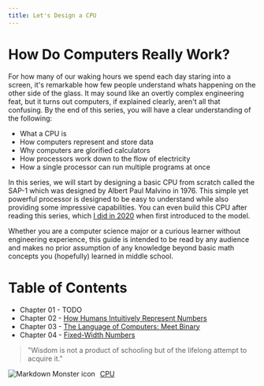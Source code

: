 ```yaml
---
title: Let's Design a CPU
---
```


# How Do Computers Really Work?

For how many of our waking hours we spend each day staring into a screen, it's remarkable how few people understand whats happening on the other side of the glass. It may sound like an overtly complex engineering feat, but it turns out computers, if explained clearly, aren't all that confusing. By the end of this series, you will have a clear understanding of the following:

* What a CPU is
* How computers represent and store data
* Why computers are glorified calculators
* How processors work down to the flow of electricity
* How a single processor can run multiple programs at once

In this series, we will start by designing a basic CPU from scratch called the SAP-1 which was designed by Albert Paul Malvino in 1976. This simple yet powerful processor is designed to be easy to understand while also providing some impressive capabilities. You can even build this CPU after reading this series, which [I did in 2020](https://github.com/milen-patel/BreadboardCPU) when first introduced to the model.

Whether you are a computer science major or a curious learner without engineering experience, this guide is intended to be read by any audience and makes no prior assumption of any knowledge beyond basic math concepts you (hopefully) learned in middle school.

# Table of Contents
* Chapter 01 - TODO
* Chapter 02 - [How Humans Intuitively Represent Numbers](/cpu_tutorial/parts/part2.html)
* Chapter 03 - [The Language of Computers: Meet Binary](/cpu_tutorial/parts/part3.html)
* Chapter 04 - [Fixed-Width Numbers](/cpu_tutorial/parts/part4.html)

> "Wisdom is not a product of schooling but of the lifelong attempt to acquire it."

[CPU](https://karenok.github.io/SAP-1-Computer/images/CS.png)
<img src="https://karenok.github.io/SAP-1-Computer/images/CS.png"
     alt="Markdown Monster icon"
     style="float: left; margin-right: 10px;" />
